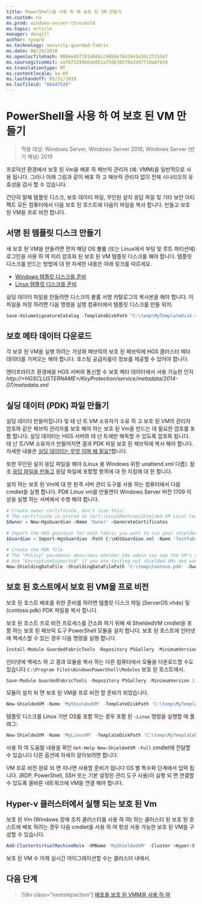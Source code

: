 ```yaml
---
title: PowerShell을 사용 하 여 보호 된 VM 만들기
ms.custom: na
ms.prod: windows-server-threshold
ms.topic: article
manager: dongill
author: rpsqrd
ms.technology: security-guarded-fabric
ms.date: 08/29/2018
ms.openlocfilehash: 0086edb7781a604cc90b9e76d34e5a3dc2725547
ms.sourcegitcommit: eaf071249b6eb6b1a758b38579a2d87710abfb54
ms.translationtype: MT
ms.contentlocale: ko-KR
ms.lasthandoff: 05/31/2019
ms.locfileid: "66447520"
---
```

# <a name="create-a-shielded-vm-using-powershell"></a>PowerShell을 사용 하 여 보호 된 VM 만들기

>적용 대상: Windows Server, Windows Server 2016, Windows Server (반기 채널) 2019

프로덕션 환경에서 보호 된 Vm을 배포 하 패브릭 관리자 (예: VMM)을 일반적으로 사용 됩니다. 그러나 아래 그림과 같이 배포 하 고 패브릭 관리자 없이 전체 시나리오의 유효성을 검사 할 수 있습니다.

간단히 말해 템플릿 디스크, 보호 데이터 파일, 무인된 설치 응답 파일 및 기타 보안 아티팩트 모든 컴퓨터에서 다음 보호 된 호스트에 다음이 파일을 복사 합니다. 만들고 보호 된 VM을 프로 비전 합니다.

## <a name="create-a-signed-template-disk"></a>서명 된 템플릿 디스크 만들기

새 보호 된 VM을 만들려면 먼저 해당 OS 볼륨 (또는 Linux에서 부팅 및 루트 파티션에) 로그인을 사용 하 여 미리 암호화 된 보호 된 VM 템플릿 디스크를 해야 합니다.
템플릿 디스크를 만드는 방법에 대 한 자세한 내용은 아래 링크를 따르세요.

- [Windows 템플릿 디스크를 준비](guarded-fabric-create-a-shielded-vm-template.md)
- [Linux 템플릿 디스크를 준비](guarded-fabric-create-a-linux-shielded-vm-template.md)

실딩 데이터 파일을 만들려면 디스크의 볼륨 서명 카탈로그의 복사본을 해야 합니다.
이 파일을 저장 하려면 다음 명령을 실행 컴퓨터에서 템플릿 디스크를 만들 위치:

```powershell
Save-VolumeSignatureCatalog -TemplateDiskPath "C:\temp\MyTemplateDisk.vhdx" -VolumeSignatureCatalogPath "C:\temp\MyTemplateDiskCatalog.vsc"
```

## <a name="download-guardian-metadata"></a>보호 메타 데이터 다운로드

각 보호 된 VM을 실행 하려는 가상화 패브릭의 보호 된 패브릭에 HGS 클러스터 메타 데이터를 가져오는 해야 합니다.
호스팅 공급자를이 정보를 제공할 수 있어야 합니다.

엔터프라이즈 환경에을 HGS 서버와 통신할 수 보호 메타 데이터에서 사용 가능한 인지 *http://\<HGSCLUSTERNAME\>/KeyProtection/service/metadata/2014-07/metadata.xml*

## <a name="create-shielding-data-pdk-file"></a>실딩 데이터 (PDK) 파일 만들기

실딩 데이터 만들어집니다 및 테 넌 트 VM 소유자가 소유 하 고 보호 된 VM의 관리자 암호와 같은 패브릭 관리자를 보호 해야 하는 보호 된 Vm을 만드는 데 필요한 암호를 포함 합니다.
실딩 데이터는 HGS 서버와 테 넌 트에만 해독할 수 있도록 암호화 됩니다.
테 넌 트/VM 소유자가 만들어지면 결과 PDK 파일 보호 된 패브릭에 복사 해야 합니다.
자세한 내용은 [실딩 데이터는 무엇 이며 왜 필요?](guarded-fabric-and-shielded-vms.md#what-is-shielding-data-and-why-is-it-necessary)합니다.

또한 무인된 설치 응답 파일을 해야 (Linux 용 Windows 위한 unattend.xml 다름). 참조 [응답 파일을 만들고](guarded-fabric-tenant-creates-shielding-data.md#create-an-answer-file) 응답 파일에 포함할 항목에 대 한 지침에 대 한 합니다.

설치 하는 보호 된 Vm에 대 한 원격 서버 관리 도구를 사용 하는 컴퓨터에서 다음 cmdlet을 실행 합니다.
PDK Linux vm을 만들면이 Windows Server 버전 1709 이상을 실행 하는 서버에서 수행 해야 합니다.

 
```powershell
# Create owner certificate, don't lose this!
# The certificate is stored at Cert:\LocalMachine\Shielded VM Local Certificates
$Owner = New-HgsGuardian –Name 'Owner' –GenerateCertificates
 
# Import the HGS guardian for each fabric you want to run your shielded VM
$Guardian = Import-HgsGuardian -Path C:\HGSGuardian.xml -Name 'TestFabric'
 
# Create the PDK file
# The "Policy" parameter describes whether the admin can see the VM's console or not
# Use "EncryptionSupported" if you are testing out shielded VMs and want to debug any issues during the specialization process
New-ShieldingDataFile -ShieldingDataFilePath 'C:\temp\Contoso.pdk' -Owner $Owner –Guardian $guardian –VolumeIDQualifier (New-VolumeIDQualifier -VolumeSignatureCatalogFilePath 'C:\temp\MyTemplateDiskCatalog.vsc' -VersionRule Equals) -WindowsUnattendFile 'C:\unattend.xml' -Policy Shielded
```
    
## <a name="provision-shielded-vm-on-a-guarded-host"></a>보호 된 호스트에서 보호 된 VM을 프로 비전
보호 된 호스트 배포를 위한 준비를 하려면 템플릿 디스크 파일 (ServerOS.vhdx) 및 (contoso.pdk) PDK 파일을 복사 합니다.

보호 된 호스트 프로 비전 프로세스를 간소화 하기 위해 새 ShieldedVM cmdlet을 포함 하는 보호 된 패브릭 도구 PowerShell 모듈을 설치 합니다. 보호 된 호스트에 인터넷에 액세스할 수 있는 경우 다음 명령을 실행 합니다.

```powershell
Install-Module GuardedFabricTools -Repository PSGallery -MinimumVersion 1.0.0
```

인터넷에 액세스 하 고 결과 모듈을 복사 하는 다른 컴퓨터에서 모듈을 다운로드할 수도 있습니다 `C:\Program Files\WindowsPowerShell\Modules` 보호 된 호스트에서.

```powershell
Save-Module GuardedFabricTools -Repository PSGallery -MinimumVersion 1.0.0 -Path C:\temp\
```

모듈이 설치 되 면 보호 된 VM을 프로 비전 할 준비가 되었습니다.

```powershell
New-ShieldedVM -Name 'MyShieldedVM' -TemplateDiskPath 'C:\temp\MyTemplateDisk.vhdx' -ShieldingDataFilePath 'C:\temp\Contoso.pdk' -Wait
```

템플릿 디스크를 Linux 기반 OS를 포함 하는 경우 포함 된 `-Linux` 명령을 실행할 때 플래그:

```powershell
New-ShieldedVM -Name 'MyLinuxVM' -TemplateDiskPath 'C:\temp\MyTemplateDisk.vhdx' -ShieldingDataFilePath 'C:\temp\Contoso.pdk' -Wait -Linux
```

사용 하 여 도움말 내용을 확인 `Get-Help New-ShieldedVM -Full` cmdlet에 전달할 수 있습니다 다른 옵션에 자세히 알아보려면 합니다.

VM 프로 비전 완료 되 면 지나면 사용할 준비가 됩니다 OS 별 특수화 단계에서 입력 됩니다.
(RDP, PowerShell, SSH 또는 기본 설정된 관리 도구 사용)이 실행 되 면 연결할 수 있도록 올바른 네트워크에 VM을 연결 해야 합니다.

## <a name="running-shielded-vms-on-a-hyper-v-cluster"></a>Hyper-v 클러스터에서 실행 되는 보호 된 Vm

보호 된 Vm (Windows 장애 조치 클러스터를 사용 하 여) 하는 클러스터 된 보호 된 호스트에 배포 하려는 경우 다음 cmdlet을 사용 하 여 항상 사용 가능한 보호 된 VM을 구성할 수 있습니다.

```powershell
Add-ClusterVirtualMachineRole -VMName 'MyShieldedVM' -Cluster <Hyper-V cluster name>
```

보호 된 VM 수 이제 실시간 마이그레이션할 수는 클러스터 내에서.

## <a name="next-step"></a>다음 단계

> [!div class="nextstepaction"]
> [배포를 보호 된 VMM을 사용 하 여](guarded-fabric-tenant-deploys-shielded-vm-using-vmm.md)